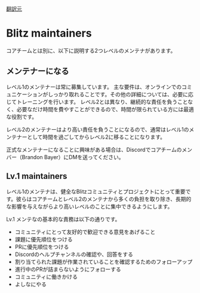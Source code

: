 [翻訳元](https://blitzjs.com/docs/maintainers)

# Blitz maintainers

コアチームとは別に、以下に説明する2つレベルのメンテナがあります。

## メンテナーになる

レベル1のメンテナーは常に募集しています。
主な要件は、オンラインでのコミュニケーションがしっかり取れることです。その他の詳細については、必要に応じてトレーニングを行います。
レベル2とは異なり、継続的な責任を負うことなく、必要なだけ時間を費やすことができるので、時間が限られている方には最適な役割です。

レベル2のメンテナーはより高い責任を負うことになるので、通常はレベル1のメンテナーとして時間を過ごしてからレベル2に移ることになります。

正式なメンテナーになることに興味がある場合は、Discordでコアチームのメンバー（Brandon Bayer）にDMを送ってください。

## Lv.1 maintainers

レベル1のメンテナは、健全なBlitzコミュニティとプロジェクトにとって重要です。彼らはコアチームとレベル2のメンテナから多くの負担を取り除き、長期的な影響を与えながらより高いレベルのことに集中できるようにします。

Lv.1 メンテなの基本的な責務は以下の通りです。

- コミュニティにとって友好的で歓迎できる意見をあげること
- 課題に優先順位をつける
- PRに優先順位をつける
- Discordのヘルプチャンネルの確認や、回答をする
- 割り当てられた課題が作業されていることを確認するためのフォローアップ
- 進行中のPRが詰まらないようにフォローする
- コミュニティに働きかける
- よしなにやる

## 
